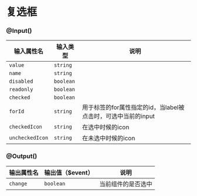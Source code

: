 # 复选框

### @Input()

| 输入属性名 | 输入类型  | 说明    |
| --        | --        | --        |
| `value`      | `string`   |  |
| `name`      | `string`   |  |
| `disabled`      | `boolean`   |  |
| `readonly`      | `boolean`   |  |
| `checked`      | `boolean`   |  |
| `forId`      | `string` | 用于<label></label>标签的for属性指定的id，当label被点击时，可选中当前的input  |
| `checkedIcon`      | `string`   | 在选中时候的icon |
| `uncheckedIcon`      | `string`   |  在未选中时候的icon |

### @Output()
| 输出属性名 | 输出值（$event）  | 说明    |
| --        | --        | --        |
| `change` | `boolean`   | 当前组件的是否选中 |